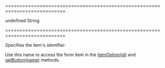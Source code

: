 ===========================================================================
<!--default-->undefined<!--/default-->
<!--type-->String<!--/type-->
===========================================================================

<!--shortDescription-->
Specifies the item's identifier.
<!--/shortDescription-->

<!--fullDescription-->
Use this name to access the form item in the [itemOption(id)](/Documentation/ApiReference/UI_Widgets/dxForm/Methods/#itemOptionid) and [getButton(name)](/Documentation/ApiReference/UI_Widgets/dxForm/Methods/#getButtonname) methods.
<!--/fullDescription-->